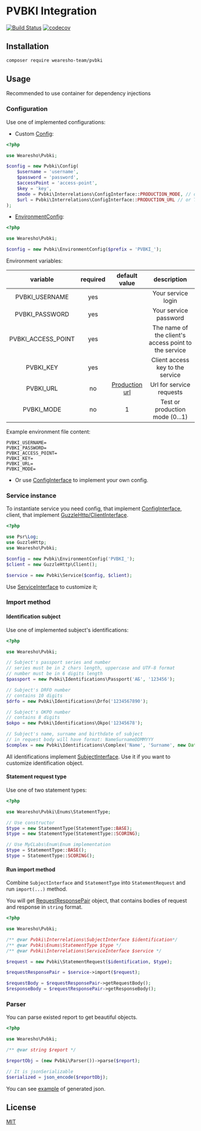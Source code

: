 # PVBKI Integration
[![Build Status](https://travis-ci.org/wearesho-team/pvbki.svg?branch=master)](https://travis-ci.org/wearesho-team/pvbki)
[![codecov](https://codecov.io/gh/wearesho-team/pvbki/branch/master/graph/badge.svg)](https://codecov.io/gh/wearesho-team/pvbki)

## Installation
```bash
composer require wearesho-team/pvbki
```

## Usage

Recommended to use container for dependency injections

### Configuration
Use one of implemented configurations:

- Custom [Config](./src/Config.php):

```php
<?php

use Wearesho\Pvbki;

$config = new Pvbki\Config(
    $username = 'username',
    $password = 'password',
    $accessPoint = 'access-point',
    $key = 'key',
    $mode = Pvbki\Interrelations\ConfigInterface::PRODUCTION_MODE, // or TEST_MODE
    $url = Pvbki\Interrelations\ConfigInterface::PRODUCTION_URL // or TEST_URL
);
```

- [EnvironmentConfig](./src/EnvironmentConfig.php):

```php
<?php

use Wearesho\Pvbki;

$config = new Pvbki\EnvironmentConfig($prefix = 'PVBKI_');
```

Environment variables:

|      variable      | required |                              default value                              |                      description                     |
|:------------------:|:--------:|:-----------------------------------------------------------------------:|:----------------------------------------------------:|
| PVBKI_USERNAME     | yes      |                                                                         | Your service login                                   |
| PVBKI_PASSWORD     | yes      |                                                                         | Your service password                                |
| PVBKI_ACCESS_POINT | yes      |                                                                         | The name of the client's access point to the service |
| PVBKI_KEY          | yes      |                                                                         | Client access key to the service                     |
| PVBKI_URL          | no       | [Production url](https://secure.pvbki.com/reverse-service/default.asmx) | Url for service requests                             |
| PVBKI_MODE         | no       | 1                                                                       | Test or production mode (0...1)                      |

Example environment file content:

```dotenv
PVBKI_USERNAME=
PVBKI_PASSWORD=
PVBKI_ACCESS_POINT=
PVBKI_KEY=
PVBKI_URL=
PVBKI_MODE=
```

- Or use [ConfigInterface](src/Interrelations/ConfigInterface.php) to implement your own config.

### Service instance

To instantiate service you need config, that implement [ConfigInterface](src/Interrelations/ConfigInterface.php), 
client, that implement [GuzzleHttp/ClientInterface](http://docs.guzzlephp.org/en/stable).

```php
<?php

use Psr\Log;
use GuzzleHttp;
use Wearesho\Pvbki;

$config = new Pvbki\EnvironmentConfig('PVBKI_');
$client = new GuzzleHttp\Client();

$service = new Pvbki\Service($config, $client);
```

Use [ServiceInterface](./src/Interrelations/ServiceInterface.php) to customize it;

### Import method

#### Identification subject

Use one of implemented subject's identifications:

```php
<?php

use Wearesho\Pvbki;

// Subject's passport series and number
// series must be in 2 chars length, uppercase and UTF-8 format
// number must be in 6 digits length
$passport = new Pvbki\Identifications\Passport('АБ', '123456');

// Subject's DRFO number
// contains 10 digits
$drfo = new Pvbki\Identifications\Drfo('1234567890');

// Subject's OKPO number
// contains 8 digits
$okpo = new Pvbki\Identifications\Okpo('12345678');

// Subject's name, surname and birthdate of subject
// in request body will have format: NameSurnameDDMMYYY
$complex = new Pvbki\Identifications\Complex('Name', 'Surname', new DateTime('2018-03-12'));
```

All identifications implement [SubjectInterface](./src/Interrelations/SubjectInterface.php). 
Use it if you want to customize identification object.

#### Statement request type

Use one of two statement types:

```php
<?php

use Wearesho\Pvbki\Enums\StatementType;

// Use constructor
$type = new StatementType(StatementType::BASE);
$type = new StatementType(StatementType::SCORING);

// Use MyCLabs\Enum\Enum implementation
$type = StatementType::BASE();
$type = StatementType::SCORING();
```

#### Run import method

Combine `SubjectInterface` and `StatementType` into `StatementRequest` and run `import(...)` method.

You will get [RequestResponsePair](./src/RequestResponsePair.php) object, 
that contains bodies of request and response in `string` format.

```php
<?php

use Wearesho\Pvbki;

/** @var Pvbki\Interrelations\SubjectInterface $identification*/
/** @var Pvbki\Enums\StatementType $type */
/** @var Pvbki\Interrelations\ServiceInterface $service */

$request = new Pvbki\StatementRequest($identification, $type);

$requestResponsePair = $service->import($request);

$requestBody = $requestResponsePair->getRequestBody();
$responseBody = $requestResponsePair->getResponseBody();
```

### Parser

You can parse existed report to get beautiful objects.

```php
<?php

use Wearesho\Pvbki;

/** @var string $report */

$reportObj = (new Pvbki\Parser())->parse($report);

// It is jsonSerializable
$serialized = json_encode($reportObj);
```

You can see [example](./data/response/example.json) of generated json.

## License
[MIT](./LICENSE)
